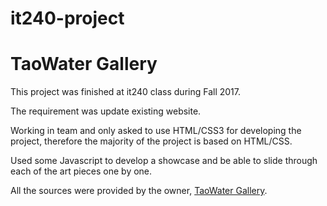 # it240-project

# TaoWater Gallery

This project was finished at it240 class during Fall 2017.

The requirement was update existing website.

Working in team and only asked to use HTML/CSS3 for developing the project, therefore the majority of the project is based on HTML/CSS.

Used some Javascript to develop a showcase and be able to slide through each of the art pieces one by one.

All the sources were provided by the owner, [TaoWater Gallery](http://www.taowatergallery.com/).
